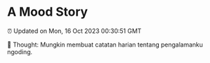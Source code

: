 # A Mood Story

⏰ Updated on Mon, 16 Oct 2023 00:30:51 GMT

💭 Thought: Mungkin membuat catatan harian tentang pengalamanku ngoding.


